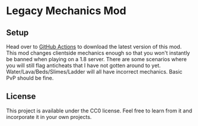 # Legacy Mechanics Mod

## Setup

Head over to [GitHub Actions](https://github.com/jtJava/LegacyMechanics/actions) to download the latest version of this mod.
This mod changes clientside mechanics enough so that you won't instantly be banned when playing on a 1.8 server. There are some scenarios where you will still flag anticheats that I have not gotten around to yet. Water/Lava/Beds/Slimes/Ladder will all have incorrect mechanics. Basic PvP should be fine.

## License

This project is available under the CC0 license. Feel free to learn from it and incorporate it in your own projects.
